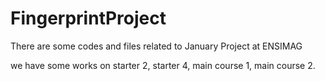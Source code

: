 # FingerprintProject
There are some codes and files related to January Project at ENSIMAG

we have some works on starter 2, starter 4, main course 1, main course 2.
